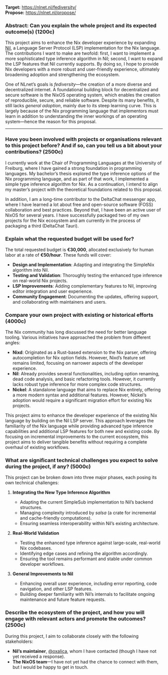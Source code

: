 **Target:** <https://nlnet.nl/fediversity/>  
**Propose:** <https://nlnet.nl/propose/>

### Abstract: Can you explain the **whole project** and its expected outcome(s) (1200c)

This project aims to enhance the Nix developer experience by expanding [Nil](https://github.com/oxalica/nil), a Language Server Protocol (LSP) implementation for the Nix language. The contributions I want to make are twofold: first, I want to implement a more sophisticated type inference algorithm in Nil; second, I want to expand the LSP features that Nil currently supports. By doing so, I hope to provide Nix developers with a more robust and user-friendly experience, ultimately broadening adoption and strengthening the ecosystem.

One of NLnet’s goals is *fediversity*—the creation of a more diverse and decentralized internet. A foundational building block for decentralized and secure software is the NixOS operating system, which enables the creation of reproducible, secure, and reliable software. Despite its many benefits, it still lacks *general adoption*, mainly due to its steep learning curve. This is largely because of the Nix programming language that implementors must learn in addition to understanding the inner workings of an operating system—hence the reason for this proposal.

---

### Have you been involved with projects or organisations relevant to this project before? And if so, can you tell us a bit about your contributions? (2500c)

I currently work at the Chair of Programming Languages at the University of Freiburg, where I have gained a strong foundation in programming languages. My bachelor’s thesis explored the type inference options of the Nix programming language, and as part of that work, I implemented a simple type inference algorithm for Nix. As a continuation, I intend to align my master’s project with the theoretical foundations related to this proposal.

In addition, I am a long-time contributor to the DeltaChat messenger app, where I have learned a lot about free and open-source software (FOSS) collaboration and best practices. Beyond that, I have been an active user of NixOS for several years. I have successfully packaged two of my own projects for the Nix ecosystem and am currently in the process of packaging a third (DeltaChat Tauri).


### Explain what the requested budget will be **used** for?

The total requested budget is **€30,000**, allocated exclusively for human labor at a rate of **€50/hour**. These funds will cover:

- **Design and Implementation**: Adapting and integrating the SimpleNix algorithm into Nil.  
- **Testing and Validation**: Thoroughly testing the enhanced type inference on real-world Nix projects.  
- **LSP Improvements**: Adding complementary features to Nil, improving editor integration and user experience.  
- **Community Engagement**: Documenting the updates, offering support, and collaborating with maintainers and users.


### Compare your own project with existing or historical efforts (4000c)

The Nix community has long discussed the need for better language tooling. Various initiatives have approached the problem from different angles:

- **Nixd**: Originated as a Rust-based extension to the Nix parser, offering autocompletion for Nix option fields. However, Nixd’s feature set remains limited, focusing on narrower aspects of the developer experience.  
- **Nil**: Already provides several functionalities, including option renaming, dead code analysis, and basic refactoring tools. However, it currently lacks robust type inference for more complex code structures.  
- **Nickel**: A standalone language that aims to replace Nix entirely, offering a more modern syntax and additional features. However, Nickel’s adoption would require a significant migration effort for existing Nix projects.

This project aims to enhance the developer experience of the existing Nix language by building on the Nil LSP server. This approach leverages the familiarity of the Nix language while providing advanced type inference capabilities and additional LSP features for both new and existing code. By focusing on incremental improvements to the current ecosystem, this project aims to deliver tangible benefits without requiring a complete overhaul of existing workflows.


### What are significant technical challenges you expect to solve during the project, if any? (5000c)

This project can be broken down into three major phases, each posing its own technical challenges:

1. **Integrating the New Type Inference Algorithm**  
   - Adapting the current SimpleSub implementation to Nil’s backend structures.  
   - Managing complexity introduced by *salsa* (a crate for incremental and cache-friendly computations).  
   - Ensuring seamless interoperability within Nil’s existing architecture.

2. **Real-World Validation**  
   - Testing the enhanced type inference against large-scale, real-world Nix codebases.  
   - Identifying edge cases and refining the algorithm accordingly.  
   - Ensuring the tool remains performant and stable under common developer workflows.

3. **General Improvements to Nil**  
   - Enhancing overall user experience, including error reporting, code navigation, and other LSP features.  
   - Building deeper familiarity with Nil’s internals to facilitate ongoing maintenance and future feature requests.


### Describe the ecosystem of the project, and how you will engage with relevant actors and promote the outcomes? (2500c)

During this project, I aim to collaborate closely with the following stakeholders:

- **Nil’s maintainer**, [@oxalica](https://github.com/oxalica), whom I have contacted (though I have not yet received a response).  
- **The NixOS team**—I have not yet had the chance to connect with them, but I would be happy to get in touch.

